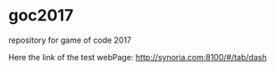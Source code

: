 # goc2017
repository for game of code 2017

Here the link of the test webPage: http://synoria.com:8100/#/tab/dash 